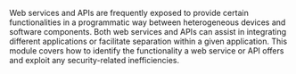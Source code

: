 Web services and APIs are frequently exposed to provide certain functionalities in a programmatic way between heterogeneous devices and software components. Both web services and APIs can assist in integrating different applications or facilitate separation within a given application. This module covers how to identify the functionality a web service or API offers and exploit any security-related inefficiencies.
